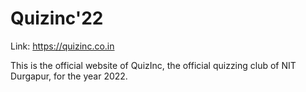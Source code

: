 # Quizinc'22
Link: https://quizinc.co.in 

This is the official website of QuizInc, the official quizzing club of NIT Durgapur, for the year 2022.
